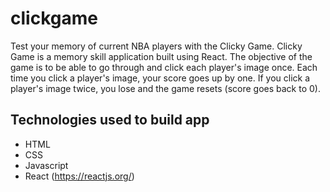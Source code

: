 # clickgame

Test your memory of current NBA players with the Clicky Game. Clicky Game is a memory skill application built using React. The objective of the game is to be able to go through and click each player's image once. Each time you click a player's image, your score goes up by one. If you click a player's image twice, you lose and the game resets (score goes back to 0).

## <a name="technologies-used"></a> Technologies used to build app

* HTML
* CSS
* Javascript
* React (<https://reactjs.org/>)
